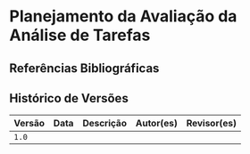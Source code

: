 # Planejamento da Avaliação da Análise de Tarefas

## Referências Bibliográficas

## Histórico de Versões

| Versão | Data | Descrição | Autor(es) | Revisor(es) |
| ------ | ---- | --------- | --------- | ----------- |
| `1.0`  |      |           |           |             |
